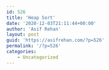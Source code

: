 ```yaml
---
id: 526
title: 'Heap Sort'
date: '2020-12-03T21:11:44+00:00'
author: 'Asif Rehan'
layout: post
guid: 'https://asifrehan.com/?p=526'
permalink: '/?p=526'
categories:
    - Uncategorized
---
```


